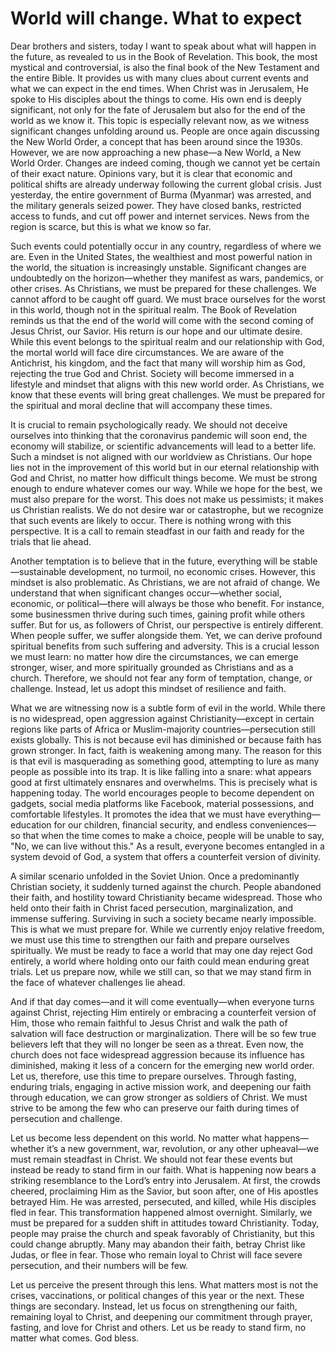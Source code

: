 # World will change. What to expect

Dear brothers and sisters, today I want to speak about what will happen in the future, as revealed to us in the Book of Revelation. This book, the most mystical and controversial, is also the final book of the New Testament and the entire Bible. It provides us with many clues about current events and what we can expect in the end times. When Christ was in Jerusalem, He spoke to His disciples about the things to come. His own end is deeply significant, not only for the fate of Jerusalem but also for the end of the world as we know it. This topic is especially relevant now, as we witness significant changes unfolding around us. People are once again discussing the New World Order, a concept that has been around since the 1930s. However, we are now approaching a new phase—a New World, a New World Order. Changes are indeed coming, though we cannot yet be certain of their exact nature. Opinions vary, but it is clear that economic and political shifts are already underway following the current global crisis. Just yesterday, the entire government of Burma (Myanmar) was arrested, and the military generals seized power. They have closed banks, restricted access to funds, and cut off power and internet services. News from the region is scarce, but this is what we know so far.

Such events could potentially occur in any country, regardless of where we are. Even in the United States, the wealthiest and most powerful nation in the world, the situation is increasingly unstable. Significant changes are undoubtedly on the horizon—whether they manifest as wars, pandemics, or other crises. As Christians, we must be prepared for these challenges. We cannot afford to be caught off guard. We must brace ourselves for the worst in this world, though not in the spiritual realm. The Book of Revelation reminds us that the end of the world will come with the second coming of Jesus Christ, our Savior. His return is our hope and our ultimate desire. While this event belongs to the spiritual realm and our relationship with God, the mortal world will face dire circumstances. We are aware of the Antichrist, his kingdom, and the fact that many will worship him as God, rejecting the true God and Christ. Society will become immersed in a lifestyle and mindset that aligns with this new world order. As Christians, we know that these events will bring great challenges. We must be prepared for the spiritual and moral decline that will accompany these times.

It is crucial to remain psychologically ready. We should not deceive ourselves into thinking that the coronavirus pandemic will soon end, the economy will stabilize, or scientific advancements will lead to a better life. Such a mindset is not aligned with our worldview as Christians. Our hope lies not in the improvement of this world but in our eternal relationship with God and Christ, no matter how difficult things become. We must be strong enough to endure whatever comes our way. While we hope for the best, we must also prepare for the worst. This does not make us pessimists; it makes us Christian realists. We do not desire war or catastrophe, but we recognize that such events are likely to occur. There is nothing wrong with this perspective. It is a call to remain steadfast in our faith and ready for the trials that lie ahead.

Another temptation is to believe that in the future, everything will be stable—sustainable development, no turmoil, no economic crises. However, this mindset is also problematic. As Christians, we are not afraid of change. We understand that when significant changes occur—whether social, economic, or political—there will always be those who benefit. For instance, some businessmen thrive during such times, gaining profit while others suffer. But for us, as followers of Christ, our perspective is entirely different. When people suffer, we suffer alongside them. Yet, we can derive profound spiritual benefits from such suffering and adversity. This is a crucial lesson we must learn: no matter how dire the circumstances, we can emerge stronger, wiser, and more spiritually grounded as Christians and as a church. Therefore, we should not fear any form of temptation, change, or challenge. Instead, let us adopt this mindset of resilience and faith.

What we are witnessing now is a subtle form of evil in the world. While there is no widespread, open aggression against Christianity—except in certain regions like parts of Africa or Muslim-majority countries—persecution still exists globally. This is not because evil has diminished or because faith has grown stronger. In fact, faith is weakening among many. The reason for this is that evil is masquerading as something good, attempting to lure as many people as possible into its trap. It is like falling into a snare: what appears good at first ultimately ensnares and overwhelms. This is precisely what is happening today. The world encourages people to become dependent on gadgets, social media platforms like Facebook, material possessions, and comfortable lifestyles. It promotes the idea that we must have everything—education for our children, financial security, and endless conveniences—so that when the time comes to make a choice, people will be unable to say, "No, we can live without this." As a result, everyone becomes entangled in a system devoid of God, a system that offers a counterfeit version of divinity.

A similar scenario unfolded in the Soviet Union. Once a predominantly Christian society, it suddenly turned against the church. People abandoned their faith, and hostility toward Christianity became widespread. Those who held onto their faith in Christ faced persecution, marginalization, and immense suffering. Surviving in such a society became nearly impossible. This is what we must prepare for. While we currently enjoy relative freedom, we must use this time to strengthen our faith and prepare ourselves spiritually. We must be ready to face a world that may one day reject God entirely, a world where holding onto our faith could mean enduring great trials. Let us prepare now, while we still can, so that we may stand firm in the face of whatever challenges lie ahead.

And if that day comes—and it will come eventually—when everyone turns against Christ, rejecting Him entirely or embracing a counterfeit version of Him, those who remain faithful to Jesus Christ and walk the path of salvation will face destruction or marginalization. There will be so few true believers left that they will no longer be seen as a threat. Even now, the church does not face widespread aggression because its influence has diminished, making it less of a concern for the emerging new world order. Let us, therefore, use this time to prepare ourselves. Through fasting, enduring trials, engaging in active mission work, and deepening our faith through education, we can grow stronger as soldiers of Christ. We must strive to be among the few who can preserve our faith during times of persecution and challenge.

Let us become less dependent on this world. No matter what happens—whether it’s a new government, war, revolution, or any other upheaval—we must remain steadfast in Christ. We should not fear these events but instead be ready to stand firm in our faith. What is happening now bears a striking resemblance to the Lord’s entry into Jerusalem. At first, the crowds cheered, proclaiming Him as the Savior, but soon after, one of His apostles betrayed Him. He was arrested, persecuted, and killed, while His disciples fled in fear. This transformation happened almost overnight. Similarly, we must be prepared for a sudden shift in attitudes toward Christianity. Today, people may praise the church and speak favorably of Christianity, but this could change abruptly. Many may abandon their faith, betray Christ like Judas, or flee in fear. Those who remain loyal to Christ will face severe persecution, and their numbers will be few.

Let us perceive the present through this lens. What matters most is not the crises, vaccinations, or political changes of this year or the next. These things are secondary. Instead, let us focus on strengthening our faith, remaining loyal to Christ, and deepening our commitment through prayer, fasting, and love for Christ and others. Let us be ready to stand firm, no matter what comes. God bless.


